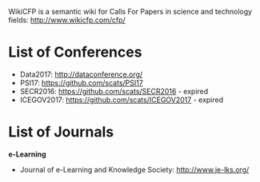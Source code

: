 WikiCFP is a semantic wiki for Calls For Papers in science and technology fields: http://www.wikicfp.com/cfp/

# List of Conferences

* Data2017: http://dataconference.org/   
* PSI17: https://github.com/scats/PSI17
* SECR2016: https://github.com/scats/SECR2016 - expired
* ICEGOV2017: https://github.com/scats/ICEGOV2017 - expired

# List of Journals

__e-Learning__
* Journal of e-Learning and Knowledge Society: http://www.je-lks.org/
